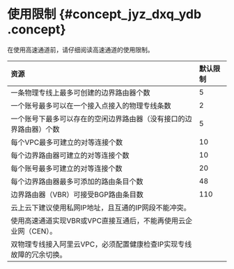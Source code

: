 # 使用限制 {#concept_jyz_dxq_ydb .concept}

在使用高速通道前，请仔细阅读高速通道的使用限制。

|资源|默认限制|
|:-|:---|
|一条物理专线上最多可创建的边界路由器个数|5|
|一个账号最多可以在一个接入点接入的物理专线条数|2|
|一个账号下最多可以存在的空闲边界路由器（没有接口的边界路由器）个数|5|
|每个VPC最多可建立的对等连接个数|10|
|每个边界路由器可建立的对等连接个数|10|
|每个账号最多可建立的对等连接个数|20|
|每个边界路由器最多可添加的路由条目个数|48|
|边界路由器（VBR）可接受BGP路由条目数|110|
|云上云下建议使用私网IP地址，且互通的IP网段不能冲突。|
|使用高速通道实现VBR或VPC直接互通后，不能再使用云企业网（CEN）。|
|双物理专线接入阿里云VPC，必须配置健康检查IP实现专线故障的冗余切换。|

